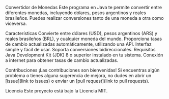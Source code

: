 Convertidor de Monedas
Este programa en Java te permite convertir entre diferentes monedas, incluyendo dólares, pesos argentinos y reales brasileños. Puedes realizar conversiones tanto de una moneda a otra como viceversa.

Características
Convierte entre dólares (USD), pesos argentinos (ARS) y reales brasileños (BRL), y cualquier moneda del mundo.
Proporciona tasas de cambio actualizadas automáticamente, utilizando una API.
Interfaz simple y fácil de usar.
Soporta conversiones bidireccionales.
Requisitos
Java Development Kit (JDK) 8 o superior instalado en tu sistema.
Conexión a internet para obtener tasas de cambio actualizadas.

Contribuciones
¡Las contribuciones son bienvenidas! Si encuentras algún problema o tienes alguna sugerencia de mejora, no dudes en abrir un [issue](link to issues) o enviar un [pull request](link to pull requests).

Licencia
Este proyecto está bajo la Licencia MIT.

